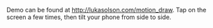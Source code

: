 Demo can be found at http://lukasolson.com/motion_draw. Tap on the screen a few times, then tilt your phone from side to side.